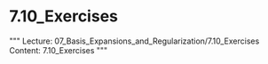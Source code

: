 # 7.10_Exercises
"""
Lecture: 07_Basis_Expansions_and_Regularization/7.10_Exercises
Content: 7.10_Exercises
"""
